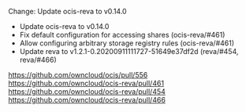 Change: Update ocis-reva to v0.14.0

- Update ocis-reva to v0.14.0
- Fix default configuration for accessing shares (ocis-reva/#461)
- Allow configuring arbitrary storage registry rules (ocis-reva/#461)
- Update reva to v1.2.1-0.20200911111727-51649e37df2d (reva/#454, reva/#466)

https://github.com/owncloud/ocis/pull/556
https://github.com/owncloud/ocis-reva/pull/461
https://github.com/owncloud/ocis-reva/pull/454
https://github.com/owncloud/ocis-reva/pull/466
